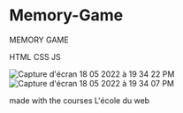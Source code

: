 # Memory-Game

MEMORY GAME

HTML CSS JS 

![Capture d'écran 18 05 2022 à 19 34 22 PM](https://user-images.githubusercontent.com/79455970/169192115-1c47aaa9-9301-4fab-954c-def1cb5c780d.png)
![Capture d'écran 18 05 2022 à 19 34 07 PM](https://user-images.githubusercontent.com/79455970/169192120-dae2338f-645b-4a40-b797-d5f906de651b.png)


made with the courses L'école du web
